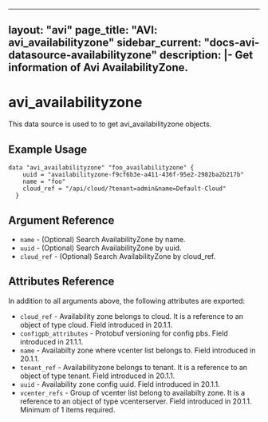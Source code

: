<!--
    Copyright 2021 VMware, Inc.
    SPDX-License-Identifier: Mozilla Public License 2.0
-->
---
layout: "avi"
page_title: "AVI: avi_availabilityzone"
sidebar_current: "docs-avi-datasource-availabilityzone"
description: |-
  Get information of Avi AvailabilityZone.
---

# avi_availabilityzone

This data source is used to to get avi_availabilityzone objects.

## Example Usage

```hcl
data "avi_availabilityzone" "foo_availabilityzone" {
    uuid = "availabilityzone-f9cf6b3e-a411-436f-95e2-2982ba2b217b"
    name = "foo"
    cloud_ref = "/api/cloud/?tenant=admin&name=Default-Cloud"
  }
```

## Argument Reference

* `name` - (Optional) Search AvailabilityZone by name.
* `uuid` - (Optional) Search AvailabilityZone by uuid.
* `cloud_ref` - (Optional) Search AvailabilityZone by cloud_ref.
  
## Attributes Reference

In addition to all arguments above, the following attributes are exported:

* `cloud_ref` - Availability zone belongs to cloud. It is a reference to an object of type cloud. Field introduced in 20.1.1.
* `configpb_attributes` - Protobuf versioning for config pbs. Field introduced in 21.1.1.
* `name` - Availabilty zone where vcenter list belongs to. Field introduced in 20.1.1.
* `tenant_ref` - Availabilityzone belongs to tenant. It is a reference to an object of type tenant. Field introduced in 20.1.1.
* `uuid` - Availability zone config uuid. Field introduced in 20.1.1.
* `vcenter_refs` - Group of vcenter list belong to availabilty zone. It is a reference to an object of type vcenterserver. Field introduced in 20.1.1. Minimum of 1 items required.

